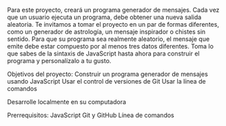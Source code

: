 Para este proyecto, creará un programa generador de mensajes. Cada vez que un usuario ejecuta un programa, debe obtener una nueva salida aleatoria. Te invitamos a tomar el proyecto en un par de formas diferentes, como un generador de astrología, un mensaje inspirador o chistes sin sentido. Para que su programa sea realmente aleatorio, el mensaje que emite debe estar compuesto por al menos tres datos diferentes. Toma lo que sabes de la sintaxis de JavaScript hasta ahora para construir el programa y personalízalo a tu gusto.

Objetivos del proyecto:
Construir un programa generador de mensajes usando JavaScript
Usar el control de versiones de Git
Usar la línea de comandos

Desarrolle localmente en su computadora

Prerrequisitos:
JavaScript
Git y GitHub
Línea de comandos
